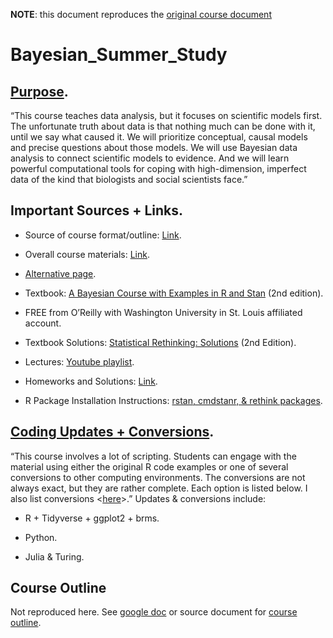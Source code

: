 **NOTE**: this document reproduces the [original course document](https://docs.google.com/document/d/1-kfc8ezSkhfLzRhBoSPFdNrpI6pBYLpFPfKUR1pcDxk/edit#)

# Bayesian_Summer_Study

## [Purpose](https://github.com/rmcelreath/stat_rethinking_2022/blob/main/README.md#purpose).

“This course teaches data analysis, but it focuses on scientific models first. The unfortunate truth about data is that nothing much can be done with it, until we say what caused it. We will prioritize conceptual, causal models and precise questions about those models. We will use Bayesian data analysis to connect scientific models to evidence. And we will learn powerful computational tools for coping with high-dimension, imperfect data of the kind that biologists and social scientists face.”

## Important Sources + Links.

* Source of course format/outline: [Link](https://github.com/rmcelreath/stat_rethinking_2022/blob/main/README.md#calendar--topical-outline).

* Overall course materials: [Link](https://github.com/rmcelreath/stat_rethinking_2022).

+ [Alternative page](https://xcelab.net/rm/statistical-rethinking/).

* Textbook: [A Bayesian Course with Examples in R and Stan](https://sr2-solutions.wjakethompson.com/) (2nd edition).

+ FREE from O’Reilly with Washington University in St. Louis affiliated account.

* Textbook Solutions: [Statistical Rethinking: Solutions](https://sr2-solutions.wjakethompson.com/) (2nd Edition).

* Lectures: [Youtube playlist](https://www.youtube.com/playlist?list=PLDcUM9US4XdMROZ57-OIRtIK0aOynbgZN).

* Homeworks and Solutions: [Link](https://github.com/rmcelreath/stat_rethinking_2022/tree/main/homework).

* R Package Installation Instructions: [rstan, cmdstanr, & rethink packages](https://github.com/rmcelreath/rethinking/#installation).

## [Coding Updates + Conversions](https://github.com/rmcelreath/stat_rethinking_2022/blob/main/README.md#coding).

“This course involves a lot of scripting. Students can engage with the material using either the original R code examples or one of several conversions to other computing environments. The conversions are not always exact, but they are rather complete. Each option is listed below. I also list conversions <[here](https://xcelab.net/rm/statistical-rethinking/)>.” Updates & conversions include:

* R + Tidyverse + ggplot2 + brms.

* Python.

* Julia & Turing.

## Course Outline

Not reproduced here. See [google doc](https://docs.google.com/document/d/1-kfc8ezSkhfLzRhBoSPFdNrpI6pBYLpFPfKUR1pcDxk/edit#heading=h.x7ngdrh42vqv) or source document for [course outline](https://github.com/rmcelreath/stat_rethinking_2022).

